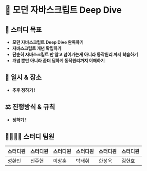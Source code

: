 # 📕 모던 자바스크립트 Deep Dive

## 🎯 스터디 목표

- **모던 자바스크립트 Deep Dive 완독하기**
- **자바스크립트 개념 확립하기**
- **단순히 자바스크립트 만 알고 넘어가는게 아니라 동작원리 까지 학습하기**
- **개념 뿐만 아니라 좀더 딥하게 동작원리까지 이해하기**

## 📆 일시 & 장소

- **추후 정하기 !**

## ⚖️ 진행방식 & 규칙

- **정하기 !**

## 👨‍👨‍👦‍👦 스터디 팀원

| 스터디원 | 스터디원 | 스터디원 | 스터디원 | 스터디원 | 스터디원 |
| -------- | -------- | -------- | -------- | -------- | -------- |
| 정환민   | 전주현   | 이창훈   | 박태휘   | 한성욱   | 김현호   |
